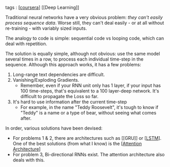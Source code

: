 ---
---


tags : [[coursera]] [[Deep Learning]]

Traditional neural networks have a very obvious problem: *they can't easily process sequence data*. Worse still, they can't deal easily - or at all without re-training - with variably sized inputs.

The analogy to code is simple: sequential code vs looping code, which can deal with repetition.

The solution is equally simple, although not obvious: use the same model several times in a row, to process each individual time-step in the sequence. Although this approach works, it has a few problems:

1. Long-range text dependencies are difficult.
2. Vanishing/Exploding Gradients.
   - Remember, even if your RNN unit only has 1 layer, if your input has 100 time-steps, that's equivalent to a 100 layer-deep network. It's difficult to propagate the Loss so far.
3. It's hard to use information after the current time-step
    - For example, in the name "Teddy Roosevelt", it's tough to know if "Teddy" is a name or a type of bear, without seeing what comes after.

In order, various solutions have been devised:

- For problems 1 & 2, there are architectures such as [[GRU]] or [[LSTM]]. One of the best solutions (from what I know) is the [[Attention Architecture]]
- For problem 3, Bi-directional RNNs exist. The attention architecture also deals with this.


[//begin]: # "Autogenerated link references for markdown compatibility"
[coursera]: coursera "coursera"
[LSTM]: lstm "lstm"
[Attention Architecture]: attention-architecture "attention-architecture"
[//end]: # "Autogenerated link references"